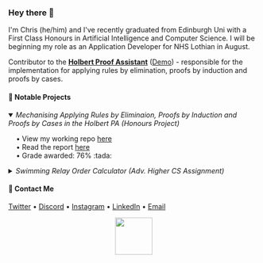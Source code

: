### Hey there 👋

I'm Chris (he/him) and I've recently graduated from Edinburgh Uni with a First Class Honours in Artificial Intelligence and Computer Science. I will be beginning my role as an Application Developer for NHS Lothian in August.

Contributor to the **[Holbert Proof Assistant](https://github.com/liamoc/holbert)** ([Demo](http://liamoc.net/holbert/)) - responsible for the implementation for applying rules by elimination, proofs by induction and proofs by cases.

#### 📌 Notable Projects
<details open>
  <summary>
    <i>Mechanising Applying Rules by Eliminaion, Proofs by Induction and Proofs by Cases in the Holbert PA (Honours Project)</i>
  </summary>
  <p>
    &nbsp;&nbsp;&nbsp;&nbsp;• View my working repo <a href="https://github.com/chrisjpm/holbert">here</a>
    <br>
    &nbsp;&nbsp;&nbsp;&nbsp;• Read the report <a href="https://github.com/chrisjpm/holbert/blob/master/report.pdf">here</a></li>
    <br>
    &nbsp;&nbsp;&nbsp;&nbsp;• Grade awarded: 76% :tada:
  </p>
</details>

<details>
  <summary>
    <i>Swimming Relay Order Calculator (Adv. Higher CS Assignment)</i>
  </summary>
  <p>
    &nbsp;&nbsp;&nbsp;&nbsp;• View my working repo <a href="https://github.com/chrisjpm/swimming-relay-order-calculator">here</a>
    <br>
    &nbsp;&nbsp;&nbsp;&nbsp;• Grade awarded: 100% :tada:
  </p>
</details>

#### 💬 Contact Me

[Twitter](https://twitter.com/chris_jpm) • [Discord](https://discordapp.com/users/193460910486978560) • [Instagram](https://instagram.com/chris_jpm) • [LinkedIn](https://linkedin.com/in/chris-jpm) • [Email](mailto:chrispercevalmaxwell@gmail.com)

<!-- :floppy_disk: **Download my CV <a href="https://tinyurl.com/ChrisPMCV">here</a>!** -->
<!-- <p align="center">
  <img src="https://github-readme-stats.vercel.app/api?username=cpuved&count_private=true&show_icons=true&bg_color=161b22&hide_border=true&title_color=fff&icon_color=fff&text_color=8b949e&custom_title=Stats for Nerds">
</p> -->
<!-- <br /> -->
<!-- <p align='center'>
  <img src="https://badges.pufler.dev/years/cpuved/"/>
  <span>⠀⠀⠀</span>
  <img src="https://badges.pufler.dev/commits/yearly/cpuved"/>
  <span>⠀⠀⠀</span>
  <img src="https://badges.pufler.dev/visits/cpuved/cpuved"/> 
</p>
 -->
<!-- <br />
<p align="center">
  <img height="320" src="https://cr-ss-service.azurewebsites.net/api/ScreenShot?widget=summary&username=chrisjpm">
</p> -->
<p align="center">
  <img height="75" wdith="75" src="https://mir-s3-cdn-cf.behance.net/project_modules/disp/35771931234507.564a1d2403b3a.gif">
</p>
